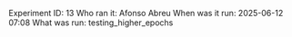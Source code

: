 Experiment ID: 13
Who ran it: Afonso Abreu
When was it run: 2025-06-12 07:08
What was run: testing_higher_epochs

